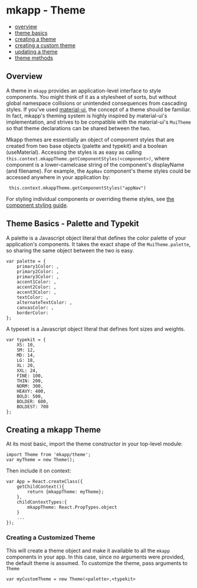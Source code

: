 # mkapp - Theme

- [overview](#overview)
- [theme basics](#theme-basics)
- [creating a theme](#create-theme)
- [creating a custom theme](#custom-theme)
- [updating a theme](#update-theme)
- [theme methods](#theme-methods)

<a name="overview"></a>
## Overview

A theme in `mkapp` provides an application-level interface to style components. You might think of it as a stylesheet of sorts, but without global namespace collisions or unintended consequences from cascading styles. If you've used [material-ui](http://material-ui.com), the concept of a theme should be familiar. In fact, mkapp's theming system is highly inspired by material-ui's implementation, and strives to be compatible with the material-ui's `MuiTheme` so that theme declarations can be shared between the two.

Mkapp themes are essentially an object of component styles that are created from two base objects (palette and typekit) and a boolean (useMaterial). Accessing the styles is as easy as calling `this.context.mkappTheme.getComponentStyles(<component>)`, where component is a lower-camelcase string of the component's displayName (and filename). For example, the `AppNav` component's theme styles could be accessed anywhere in your application by:
	 
	 this.context.mkappTheme.getComponentStyles("appNav")

For styling individual components or overriding theme styles, see [the component styling guide](https://github.com/epferrari/mkapp/blob/master/docs/component-styling.md).


<a name="theme-basics"></a>
## Theme Basics - Palette and Typekit

A palette is a Javascript object literal that defines the color palette of your application's components. It takes the exact shape of the `MuiTheme.palette`, so sharing the same object between the two is easy.

	var palette = {
		primary1Color: ,
		primary2Color: ,
		primary3Color: ,
		accent1Color: ,
		accent2Color: ,
		accent3Color: ,
		textColor: ,
		alternateTextColor: ,
		canvasColor: ,
		borderColor: 
	};

A typeset is a Javascript object literal that defines font sizes and weights.

	var typekit = {
		XS: 10,
		SM: 12,
		MD: 14,
		LG: 18,
		XL: 20,
		XXL: 24,
		FINE: 100,
		THIN: 200,
		NORM: 300,
		HEAVY: 400,
		BOLD: 500,
		BOLDER: 600,
		BOLDEST: 700
	};

<a name="create-theme"></a>
## Creating a mkapp Theme

At its most basic, import the theme constructor in your top-level module:

	import Theme from 'mkapp/theme';
	var myTheme = new Theme();
	
Then include it on context:

	var App = React.createClass({
		getChildContext(){
			return {mkappTheme: myTheme};
		},
		childContextTypes:{
			mkappTheme: React.PropTypes.object
		}
		...
	});

<a name="custom-theme"></a>
### Creating a Customized Theme
This will create a theme object and make it available to all the `mkapp` components in your app. In this case, since no arguments were provided, the default theme is assumed. To customize the theme, pass arguments to `Theme`
	
	var myCustomTheme = new Theme(<palette>,<typekit>
	


